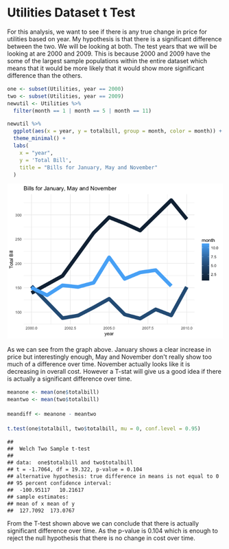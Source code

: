 # Utilities Dataset t Test





<!-- Instructions

1. Use the Utilities dataset in R to come up with a question that can be answered with a t Test (One Sample, Paired Samples, or Independent Samples).


2. Establish why the question is interesting. State the question in written form as well as with a statistical "null" and "alternative" hypothesis.

Starter code for writing hypotheses:

$$
  H_0: \mu_\text{something} - \mu_\text{something else} = 0
$$
$$
  H_a: \mu_\text{something} - \mu_\text{something else} \neq 0
$$


3. Clearly answer your question using statistics. Be sure to compute a p-value and provide supporting numerical and graphical summaries. Also be sure to establish whether or not the requirements of your t test have been satisfied using both Q-Q Plots and references to sample size. (See the Math 325 Notebook for details.)

-->

For this analysis, we want to see if there is any true change in price for utilities based on year. My hypothesis is that there is a significant difference between the two. We will be looking at both. The test years that we will be looking at are 2000 and 2009. This is because 2000 and 2009 have the some of the largest sample populations within the entire dataset which means that it would be more likely that it would show more significant difference than the others. 


```r
one <- subset(Utilities, year == 2000)
two <- subset(Utilities, year == 2009)
newutil <- Utilities %>%
  filter(month == 1 | month == 5 | month == 11)
```



```r
newutil %>%
  ggplot(aes(x = year, y = totalbill, group = month, color = month)) +     geom_line(size = 4) + 
  theme_minimal() + 
  labs(
    x = "year",
    y = 'Total Bill',
    title = "Bills for January, May and November"
  )
```

![](Utilities_files/figure-html/unnamed-chunk-4-1.png)<!-- -->

As we can see from the graph above. January shows a clear increase in price but interestingly enough, May and November don't really show too much of a difference over time. November actually looks like it is decreasing in overall cost. However a T-stat will give us a good idea if there is actually a significant difference over time. 



```r
meanone <- mean(one$totalbill)
meantwo <- mean(two$totalbill)

meandiff <- meanone - meantwo

t.test(one$totalbill, two$totalbill, mu = 0, conf.level = 0.95)
```

```
## 
## 	Welch Two Sample t-test
## 
## data:  one$totalbill and two$totalbill
## t = -1.7064, df = 19.322, p-value = 0.104
## alternative hypothesis: true difference in means is not equal to 0
## 95 percent confidence interval:
##  -100.95117   10.21617
## sample estimates:
## mean of x mean of y 
##  127.7092  173.0767
```

From the T-test shown above we can conclude that there is actually significant difference over time. As the p-value is 0.104 which is enough to reject the null hypothesis that there is no change in cost over time. 
